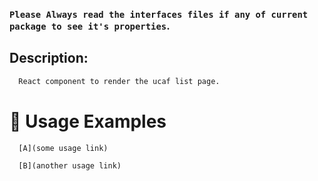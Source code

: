 ### `Please Always read the interfaces files if any of current package to see it's properties`.

## Description:

```sh
  React component to render the ucaf list page.
```

# 🔨 Usage Examples

```typescript
  [A](some usage link)

  [B](another usage link)
```
